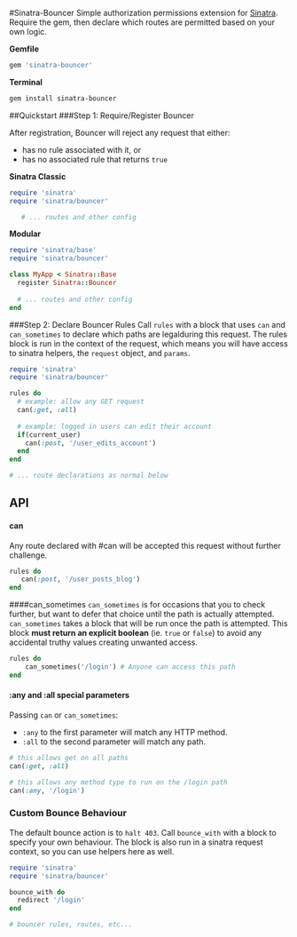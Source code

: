 #Sinatra-Bouncer
Simple authorization permissions extension for [Sinatra](http://www.sinatrarb.com/). Require the gem, then declare which routes are permitted based on your own logic. 

**Gemfile**
```ruby
gem 'sinatra-bouncer'
```

**Terminal**
```sh
gem install sinatra-bouncer
```

##Quickstart
###Step 1: Require/Register Bouncer

After registration, Bouncer will reject any request that either:
* has no rule associated with it, or
* has no associated rule that returns `true`

**Sinatra Classic**
```ruby
require 'sinatra'
require 'sinatra/bouncer'

   # ... routes and other config
```

**Modular**
```ruby
require 'sinatra/base'
require 'sinatra/bouncer'

class MyApp < Sinatra::Base
  register Sinatra::Bouncer
  
  # ... routes and other config
end
```

###Step 2: Declare Bouncer Rules
Call `rules` with a block that uses `can` and `can_sometimes` to declare which paths are legalduring this request.  The rules block is run in the context of the request, which means you will have access to sinatra helpers, 
the `request` object, and `params`.

```ruby
require 'sinatra'
require 'sinatra/bouncer'

rules do
  # example: allow any GET request
  can(:get, :all)
  
  # example: logged in users can edit their account
  if(current_user)
    can(:post, '/user_edits_account')
  end
end

# ... route declarations as normal below
```

## API
#### can
Any route declared with #can will be accepted this request without further challenge. 

```ruby
rules do
   can(:post, '/user_posts_blog')
end
```

####can_sometimes
`can_sometimes` is for occasions that you to check further, but want to defer that choice until the path is actually attempted.
`can_sometimes` takes a block that will be run once the path is attempted. This block **must return an explicit boolean** 
(ie. `true` or `false`) to avoid any accidental truthy values creating unwanted access.

```ruby
rules do
    can_sometimes('/login') # Anyone can access this path
end
```

#### :any and :all special parameters
Passing `can` or `can_sometimes`:
 * `:any` to the first parameter will match any HTTP method. 
 * `:all` to the second parameter will match any path. 

```ruby
# this allows get on all paths
can(:get, :all)

# this allows any method type to run on the /login path
can(:any, '/login')
```

### Custom Bounce Behaviour
The default bounce action is to `halt 403`. Call `bounce_with` with a block to specify your own behaviour. The block is also run in a sinatra request context, so you can use helpers here as well. 

```ruby
require 'sinatra'
require 'sinatra/bouncer'

bounce_with do 
  redirect '/login'
end

# bouncer rules, routes, etc...
```
